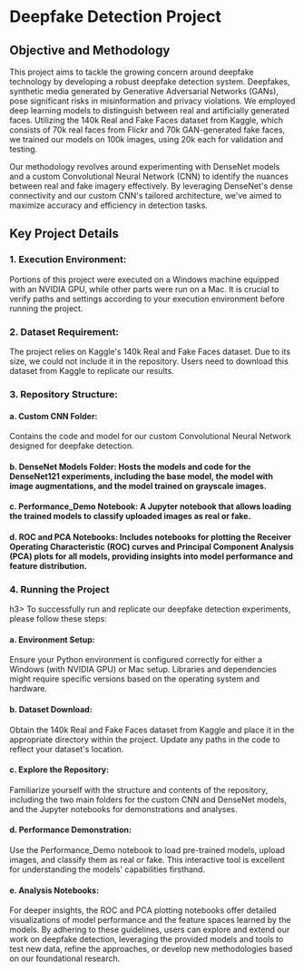 <h1>Deepfake Detection Project</h1>
<h2>Objective and Methodology</h2>
This project aims to tackle the growing concern around deepfake technology by developing a robust deepfake detection system. Deepfakes, synthetic media generated by Generative Adversarial Networks (GANs), pose significant risks in misinformation and privacy violations. We employed deep learning models to distinguish between real and artificially generated faces. Utilizing the 140k Real and Fake Faces dataset from Kaggle, which consists of 70k real faces from Flickr and 70k GAN-generated fake faces, we trained our models on 100k images, using 20k each for validation and testing.

Our methodology revolves around experimenting with DenseNet models and a custom Convolutional Neural Network (CNN) to identify the nuances between real and fake imagery effectively. By leveraging DenseNet's dense connectivity and our custom CNN's tailored architecture, we've aimed to maximize accuracy and efficiency in detection tasks.

<h2>Key Project Details</h2>
<h3>1. Execution Environment:</h3> Portions of this project were executed on a Windows machine equipped with an NVIDIA GPU, while other parts were run on a Mac. It is crucial to verify paths and settings according to your execution environment before running the project.
<h3>2. Dataset Requirement:</h3> The project relies on Kaggle's 140k Real and Fake Faces dataset. Due to its size, we could not include it in the repository. Users need to download this dataset from Kaggle to replicate our results.
<h3>3. Repository Structure:</h3>
<h4>a. Custom CNN Folder:</h4> Contains the code and model for our custom Convolutional Neural Network designed for deepfake detection.
<h4>b. DenseNet Models Folder: Hosts the models and code for the DenseNet121 experiments, including the base model, the model with image augmentations, and the model trained on grayscale images.
<h4>c. Performance_Demo Notebook: A Jupyter notebook that allows loading the trained models to classify uploaded images as real or fake.
<h4>d. ROC and PCA Notebooks: Includes notebooks for plotting the Receiver Operating Characteristic (ROC) curves and Principal Component Analysis (PCA) plots for all models, providing insights into model performance and feature distribution.

<h3>4. Running the Project</h3>h3>
To successfully run and replicate our deepfake detection experiments, please follow these steps:
<h4>a. Environment Setup:</h4>Ensure your Python environment is configured correctly for either a Windows (with NVIDIA GPU) or Mac setup. Libraries and dependencies might require specific versions based on the operating system and hardware.
<h4>b. Dataset Download:</h4> Obtain the 140k Real and Fake Faces dataset from Kaggle and place it in the appropriate directory within the project. Update any paths in the code to reflect your dataset's location.
<h4>c. Explore the Repository:</h4>Familiarize yourself with the structure and contents of the repository, including the two main folders for the custom CNN and DenseNet models, and the Jupyter notebooks for demonstrations and analyses.
<h4>d. Performance Demonstration:</h4> Use the Performance_Demo notebook to load pre-trained models, upload images, and classify them as real or fake. This interactive tool is excellent for understanding the models' capabilities firsthand.
<h4>e. Analysis Notebooks:</h4> For deeper insights, the ROC and PCA plotting notebooks offer detailed visualizations of model performance and the feature spaces learned by the models.
By adhering to these guidelines, users can explore and extend our work on deepfake detection, leveraging the provided models and tools to test new data, refine the approaches, or develop new methodologies based on our foundational research.
